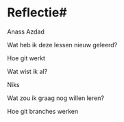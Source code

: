 # Reflectie#

Anass Azdad

Wat heb ik deze lessen nieuw geleerd?

Hoe git werkt

Wat wist ik al?

Niks

Wat zou ik graag nog willen leren?

Hoe git branches werken